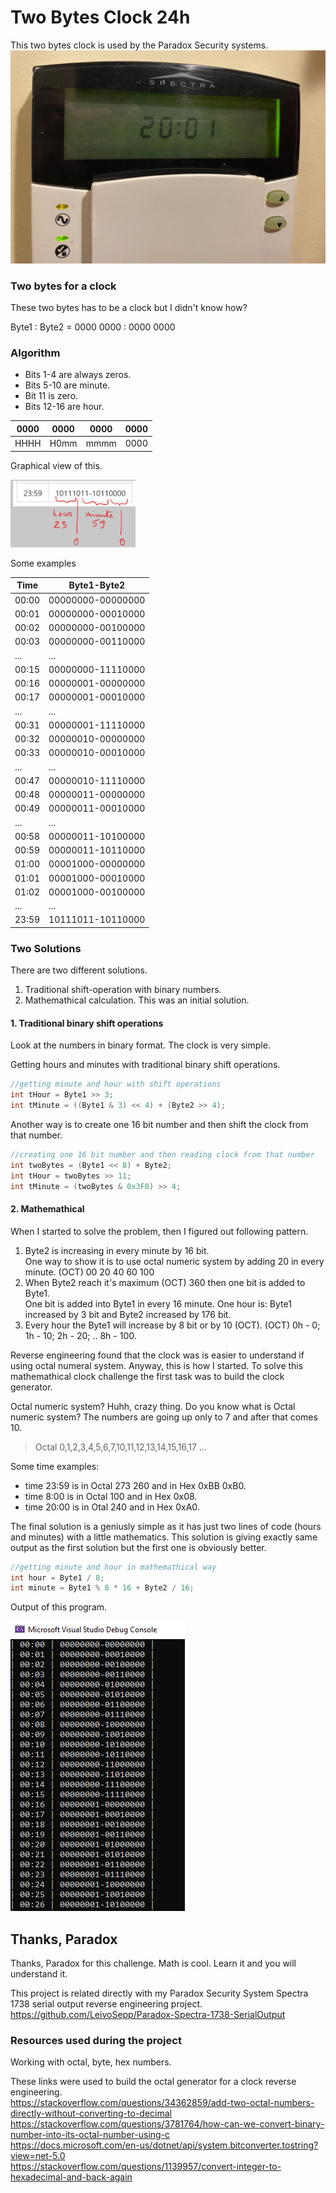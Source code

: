 # Two Bytes Clock 24h
This two bytes clock is used by the Paradox Security systems.
![Paradox](Readme/Paradox.png)

### Two bytes for a clock

These two bytes has to be a clock but I didn't know how?

Byte1 : Byte2 = 0000 0000 : 0000 0000

### Algorithm

* Bits 1-4 are always zeros.
* Bits 5-10 are minute.
* Bit 11 is zero.
* Bits 12-16 are hour.

|0000 |0000 | 0000 | 0000 |
|-|-|-|-|
|HHHH |H0mm | mmmm | 0000 |

Graphical view of this.

<img src="Readme/binary_solution1.png" alt="drawing" width="200"/>

Some examples

|Time|Byte1-Byte2|
|---|---|
| 00:00 | 00000000-00000000 |
| 00:01 | 00000000-00010000 |
| 00:02 | 00000000-00100000 |
| 00:03 | 00000000-00110000 |
|...|...|
| 00:15 | 00000000-11110000 |
| 00:16 | 00000001-00000000 |
| 00:17 | 00000001-00010000 |
|...|...|
| 00:31 | 00000001-11110000 |
| 00:32 | 00000010-00000000 |
| 00:33 | 00000010-00010000 |
|...|...|
| 00:47 | 00000010-11110000 |
| 00:48 | 00000011-00000000 |
| 00:49 | 00000011-00010000 |
|...|...|
| 00:58 | 00000011-10100000 |
| 00:59 | 00000011-10110000 |
| 01:00 | 00001000-00000000 |
| 01:01 | 00001000-00010000 |
| 01:02 | 00001000-00100000 |
|...|...|
| 23:59 | 10111011-10110000 |

### Two Solutions
There are two different solutions. 
1. Traditional shift-operation with binary numbers. 
2. Mathemathical calculation. This was an initial solution.

#### 1. Traditional binary shift operations
Look at the numbers in binary format. The clock is very simple.

Getting hours and minutes with traditional binary shift operations.
```c#
//getting minute and hour with shift operations
int tHour = Byte1 >> 3;
int tMinute = ((Byte1 & 3) << 4) + (Byte2 >> 4);
```
Another way is to create one 16 bit number and then shift the clock from that number.
```c#
//creating one 16 bit number and then reading clock from that number
int twoBytes = (Byte1 << 8) + Byte2;
int tHour = twoBytes >> 11;
int tMinute = (twoBytes & 0x3F0) >> 4;
```

#### 2. Mathemathical
When I started to solve the problem, then I figured out following pattern.
1. Byte2 is increasing in every minute by 16 bit. <br>
One way to show it is to use octal numeric system by adding 20 in every minute. (OCT) 00 20 40 60 100
2. When Byte2 reach it's maximum (OCT) 360 then one bit is added to Byte1. <br>
One bit is added into Byte1 in every 16 minute. One hour is: Byte1 increased by 3 bit and Byte2 increased by 176 bit.
3. Every hour the Byte1 will increase by 8 bit or by 10 (OCT). (OCT) 0h - 0; 1h - 10; 2h - 20; .. 8h - 100.

Reverse engineering found that the clock was is easier to understand if using octal numeral system. 
Anyway, this is how I started. 
To solve this mathemathical clock challenge the first task was to build the clock generator.

Octal numeric system? Huhh, crazy thing. 
Do you know what is Octal numeric system? The numbers are going up only to 7 and after that comes 10.
>Octal 0,1,2,3,4,5,6,7,10,11,12,13,14,15,16,17 ...

Some time examples:
* time 23:59 is in Octal 273 260 and in Hex 0xBB 0xB0.
* time 8:00 is in Octal 100 and in Hex 0x08.
* time 20:00 is in Otal 240 and in Hex 0xA0.

The final solution is a geniusly simple as it has just two lines of code (hours and minutes) with a little mathematics. 
This solution is giving exactly same output as the first solution but the first one is obviously better. 

```c#
//getting minute and hour in mathemathical way
int hour = Byte1 / 8;
int minute = Byte1 % 8 * 16 + Byte2 / 16;
```

Output of this program.

![Output1](Readme/output1.png)
## Thanks, Paradox

Thanks, Paradox for this challenge. Math is cool. Learn it and you will understand it.

This project is related directly with my Paradox Security System Spectra 1738 serial output reverse engineering project.</br>
https://github.com/LeivoSepp/Paradox-Spectra-1738-SerialOutput 

### Resources used during the project
Working with octal, byte, hex numbers.

These links were used to build the octal generator for a clock reverse engineering.</br>
https://stackoverflow.com/questions/34362859/add-two-octal-numbers-directly-without-converting-to-decimal </br>
https://stackoverflow.com/questions/3781764/how-can-we-convert-binary-number-into-its-octal-number-using-c </br>
https://docs.microsoft.com/en-us/dotnet/api/system.bitconverter.tostring?view=net-5.0 </br>
https://stackoverflow.com/questions/1139957/convert-integer-to-hexadecimal-and-back-again </br>
